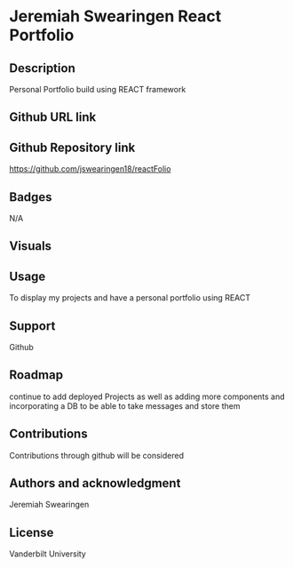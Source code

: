 # Jeremiah Swearingen React Portfolio

## Description
Personal Portfolio build using REACT framework

## Github URL link


## Github Repository link
https://github.com/jswearingen18/reactFolio

## Badges
N/A

## Visuals


## Usage
To display my projects and have a personal portfolio using REACT

## Support
Github

## Roadmap
continue to add deployed Projects as well as adding more components and incorporating a DB to be able to take messages and store them

## Contributions
Contributions through github will be considered

## Authors and acknowledgment
Jeremiah Swearingen

## License
Vanderbilt University